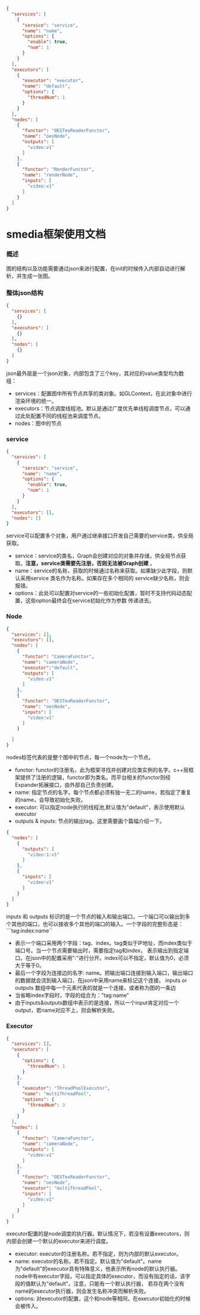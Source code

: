 
```json
{
  "services": [
    {
      "service": "service",
      "name": "name",
      "options": {
        "enable": true,
        "num": 1
      }
    }
  ],
  "executors": [
    {
      "executor": "executor",
      "name": "default",
      "options": {
        "threadNum": 1
      }
    }
  ],
  "nodes": [
    {
      "functor": "OESTexReaderFunctor",
      "name": "oesNode",
      "outputs": [
        "video:v1"
      ]
    },
    {
      "functor": "RenderFunctor",
      "name": "renderNode",
      "inputs": [
        "video:v1"
      ]
    }
  ]
}
```
# smedia框架使用文档

### 概述
图的结构以及功能需要通过json来进行配置，在init的时候传入内部自动进行解析，并生成一张图。

### 整体json结构
```json
{
  "services": [
    {}
  ],
  "executors": [
    {}
  ],
  "nodes": [
    {}
  ]
}
```
json最外层是一个json对象，内部包含了三个key，其对应的value类型均为数组：

- services：配置图中所有节点共享的类对象。如GLContext，在此对象中进行渲染环境的统一。
- executors：节点调度线程池。默认是通过广度优先单线程调度节点，可以通过此处配置不同的线程池来调度节点。
- nodes：图中的节点

### service
```json
{
  "services": [
    {
      "service": "service",
      "name": "name",
      "options": {
        "enable": true,
        "num": 1
      }
    }
  ],
  "executors": [],
  "nodes": []
}
```

service可以配置多个对象，用户通过继承接口开发自己需要的service类，供全局获取。

- service：service的类名，Graph会创建对应的对象并存储，供全局节点获取。**注意，service类需要先注册，否则无法被Graph创建** 。
- name：service的名称，获取的时候通过名称来获取。如果缺少此字段，则默认采用service 类名作为名称。如果存在多个相同的
  service缺少名称，则会报错。
- options：此处可以配置对service的一些初始化配置，暂时不支持代码动态配置，这些option最终会在service初始化作为参数
  传递进去。

### Node

```json
{
  "services": [],
  "executors": [],
  "nodes": [
    {
      "functor": "CameraFunctor",
      "name": "cameraNode",
      "executor":"default",
      "outputs": [
        "video:v1"
      ]
    },
    {
      "functor": "OESTexReaderFunctor",
      "name": "oesNode",
      "inputs": [
        "video:v1"
      ]
    }

  ]
}
```

nodes标签代表的是整个图中的节点，每一个node为一个节点。
- functor: functor的注册名，此为框架寻找并创建对应类实例的名字。c++层框架提供了注册的逻辑，functor即为类名。而平台相关的functor则经Expander拓展接口，由外部自己负责创建。
- name: 指定节点的名字。每个节点都必须有独一无二的name，若指定了重复的name，会导致初始化失败。
- executor: 可以指定node执行的线程池,默认值为"default"，表示使用默认executor
- outputs & inputs: 节点的输出tag。这里需要画个篇幅介绍一下。

```json
{
  "nodes": [
    {
      "outputs": [
        "video:1:v1"
      ]
    },
    {
      "inputs": [
        "video:v1"
      ]
    }
  ]
}
```
inputs 和 outputs 标识的是一个节点的输入和输出端口，一个端口可以输出到多个其他的端口，也可以接收多个其他的端口的输入。一个字段的完整形态是：```tag:index:name``

- 表示一个端口采用两个字段：tag、index。tag类似于IP地址，而index类似于端口号。当一个节点需要输出时，需要指定tag和index，
  表示输出到指定端口。在json中的配置采用":"进行分开。index可以不指定，默认值为0，必须大于等于0。
- 最后一个字段为连接边的名字: name。把输出端口连接到输入端口，输出端口的数据就会流到输入端口，在json中采用name来标记这个连接。
  inputs or outputs 数组中每一个元素代表的就是一个连接，或者称为图的一条边
- 当省略index字段时，字段的组合为："tag:name"
- 由于inputs&outputs数组中表示的是连接，所以一个input肯定对应一个output，若name对应不上，则会解析失败。

### Executor

```json
{
  "services": [],
  "executors": [
    {
      "options": {
        "threadNum": 1
      }
    },
    {
      "executor": "ThreadPoolExecutor",
      "name": "multiThreadPool",
      "options": {
        "threadNum": 3
      }
    }
  ],
  "nodes": [
    {
      "functor": "CameraFunctor",
      "name": "cameraNode",
      "outputs": [
        "video:v1"
      ]
    },
    {
      "functor": "OESTexReaderFunctor",
      "name": "oesNode",
      "executor": "multiThreadPool",
      "inputs": [
        "video:v1"
      ]
    }
  ]
}
```

executor配置的是node调度的执行器。默认情况下，若没有设置executors，则内部会创建一个默认的executor来进行调度。
- executor: executor的注册名称。若不指定，则为内部的默认executor。
- name: executor的名称。若不指定。默认值为"default"。name为"default"的executor具有特殊意义，他表示所有node的默认执行器。
node中有executor字段，可以指定具体的executor，而没有指定的话，该字段的值默认为"default"。注意，只能有一个默认执行器，
  若存在两个没有name的executor执行器，则会发生名称冲突而解析失败。
- options: 对executor的配置，这个和node等相同，在executor初始化的时候会被传入。